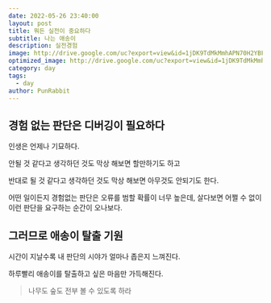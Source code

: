 ```yaml
---
date: 2022-05-26 23:40:00
layout: post
title: 뭐든 실전이 중요하다
subtitle: 나는 애송이
description: 실전경험
image: http://drive.google.com/uc?export=view&id=1jDK9TdMkMmhAPN70H2YBF4ipEPkwwejb
optimized_image: http://drive.google.com/uc?export=view&id=1jDK9TdMkMmhAPN70H2YBF4ipEPkwwejb
category: day
tags:
  - day
author: PunRabbit
---
```


## 경험 없는 판단은 디버깅이 필요하다

인생은 언제나 기묘하다.

안될 것 같다고 생각하던 것도 막상 해보면 할만하기도 하고

반대로 될 것 같다고 생각하던 것도 막상 해보면 아무것도 안되기도 한다.

어떤 일이든지 경험없는 판단은 오류를 범할 확률이 너무 높은데, 살다보면 어쩔 수 없이 이런 판단을 요구하는 순간이 오나보다.


## 그러므로 애송이 탈출 기원

시간이 지날수록 내 판단의 시야가 얼마나 좁은지 느껴진다.

하루빨리 애송이를 탈출하고 싶은 마음만 가득해진다.

> 나무도 숲도 전부 볼 수 있도록 하라


